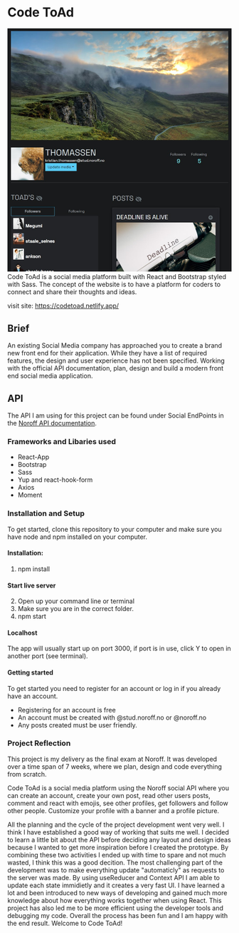# Code ToAd

![image](codetoad_profilePage.jpg)
Code ToAd is a social media platform built with React and Bootstrap styled with Sass. The concept of the website is to have a platform for coders to connect and share their thoughts and ideas.

visit site: https://codetoad.netlify.app/

## Brief

An existing Social Media company has approached you to create a brand new front end for their application. While they have a list of required features, the design and user experience has not been specified. Working with the official API documentation, plan, design and build a modern front end social media application.

## API

The API I am using for this project can be found under Social EndPoints in the [Noroff API documentation](https://noroff-api-docs.netlify.app/).

### Frameworks and Libaries used

- React-App
- Bootstrap
- Sass
- Yup and react-hook-form
- Axios
- Moment

### Installation and Setup

To get started, clone this repository to your computer and make sure you have node and npm installed on your computer.

#### Installation:

1. npm install

#### Start live server

2. Open up your command line or terminal
3. Make sure you are in the correct folder.
4. npm start

#### Localhost

The app will usually start up on port 3000,
if port is in use, click Y to open in another port (see terminal).

#### Getting started

To get started you need to register for an account or log in if you already have an account.

- Registering for an account is free
- An account must be created with @stud.noroff.no or @noroff.no
- Any posts created must be user friendly.

### Project Reflection

This project is my delivery as the final exam at Noroff. It was developed over a time span of 7 weeks, where we plan, design and code everything from scratch.

Code ToAd is a social media platform using the Noroff social API where you can create an account, create your own post, read other users posts, comment and react with emojis, see other profiles, get followers and follow other people. Customize your profile with a banner and a profile picture.

All the planning and the cycle of the project development went very well. I think I have established a good way of working that suits me well. I decided to learn a little bit about the API before deciding any layout and design ideas because I wanted to get more inspiration before I created the prototype. By combining these two activities I ended up with time to spare and not much wasted, I think this was a good decition.
The most challenging part of the development was to make everything update "automaticly" as requests to the server was made. By using useReducer and Context API I am able to update each state immidietly and it creates a very fast UI.
I have learned a lot and been introduced to new ways of developing and gained much more knowledge about how everything works together when using React. This project has also led me to be more efficient using the developer tools and debugging my code.
Overall the process has been fun and I am happy with the end result.
Welcome to Code ToAd!
